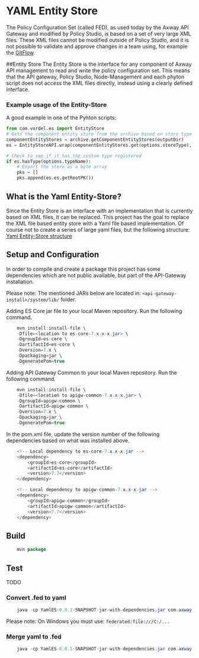# YAML Entity Store

The Policy Configuration Set (called FED), as used today by the Axway API Gateway and modified by Policy Studio, is based on a set of very large XML files.
These XML files cannot be modified outside of Policy Studio, and it is not possible to validate and approve changes in a team using, for example the [GitFlow](https://blog.axosoft.com/pull-requests-gitflow/).

##Entity Store
The Entity Store is the interface for any component of Axway API management to read and write the policy configuration set. This means that the API gateway, Policy Studio, Node-Management and each phyton script does not access the XML files directly, instead using a clearly defined interface. 

### Example usage of the Entity-Store
A good example in one of the Pyhton scripts:
```python
from com.vordel.es import EntityStore 
# Gets the component entity store from the archive based on store type
componentEntityStores = archive.getComponentEntityStores(outputDir)
es = EntityStoreAPI.wrap(componentEntityStores.get(options.storeType), "")

# Check to see if it has the custom type registered 
if es.hasType(options.typeName):
    # Export the store as a byte array 
    pks = []
    pks.append(es.es.getRootPK())
```

## What is the Yaml Entity-Store?
Since the Entity Store is an interface with an implementation that is currently based on XML files, it can be replaced. 
This project has the goal to replace the XML file based entity store with a Yaml file based implementation. Of course not to create a series of large yaml files, but the following structure:
[Yaml Entity-Store structure](misc/images/yaml-es-folder-structure.png)


## Setup and Configuration
In order to compile and create a package this project has some dependencies which are not public available, but part of the API-Gateway installation. 

Please note: The mentioned JARs below are located in: `<api-gateway-install>/system/lib/` folder.

Adding ES Core jar file to your local Maven repository.  Run the following command.
```java
    mvn install:install-file \
    -Dfile=<location to es-core-7.x.x-x.jar> \
    -DgroupId=es-core \
    -DartifactId=es-core \
    -Dversion=7.x \
    -Dpackaging=jar \
    -DgeneratePom=true
```

Adding API Gateway Common to your local Maven repository.  Run the following command.
```java
    mvn install:install-file \
    -Dfile=<location to apigw-common-7.x.x-x.jar> \
    -DgroupId=apigw-common \
    -DartifactId=apigw-common \
    -Dversion=7.x \
    -Dpackaging=jar \
    -DgeneratePom=true
```

In the pom.xml file, update the version number of the following dependencies based on what was installed above.
```java
    <!-- Local dependency to es-core-7.x.x-x.jar -->
    <dependency>
        <groupId>es-core</groupId>
        <artifactId>es-core</artifactId>
        <version>7.7</version>
    </dependency>

    <!-- Local dependency to apigw-common-7.x.x-x.jar -->
    <dependency>
        <groupId>apigw-common</groupId>
        <artifactId>apigw-common</artifactId>
        <version>7.7</version>
    </dependency>
```

## Build

```java
    mvn package
```

## Test

TODO

### Convert .fed to yaml

```java
    java -cp YamlES-0.0.1-SNAPSHOT-jar-with-dependencies.jar com.axway.gw.es.tools.ConvertToYamlStore federated:file:<fed_file_directory>/configs.xml <yaml_output_directory>
```
Please note: On Windows you must use: `federated:file:///C:/...`

### Merge yaml to .fed

```java
    java -cp YamlES-0.0.1-SNAPSHOT-jar-with-dependencies.jar com.axway.gw.es.tools.CloneES federated:file:<fed_file_directory>/configs.xml <yaml_output_directory>
```
